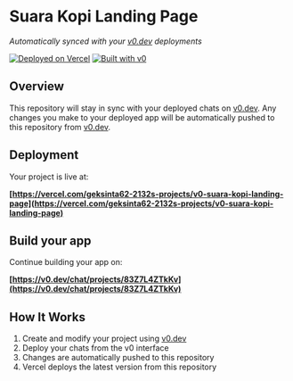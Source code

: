 # Suara Kopi Landing Page

*Automatically synced with your [v0.dev](https://v0.dev) deployments*

[![Deployed on Vercel](https://img.shields.io/badge/Deployed%20on-Vercel-black?style=for-the-badge&logo=vercel)](https://vercel.com/geksinta62-2132s-projects/v0-suara-kopi-landing-page)
[![Built with v0](https://img.shields.io/badge/Built%20with-v0.dev-black?style=for-the-badge)](https://v0.dev/chat/projects/83Z7L4ZTkKv)

## Overview

This repository will stay in sync with your deployed chats on [v0.dev](https://v0.dev).
Any changes you make to your deployed app will be automatically pushed to this repository from [v0.dev](https://v0.dev).

## Deployment

Your project is live at:

**[https://vercel.com/geksinta62-2132s-projects/v0-suara-kopi-landing-page](https://vercel.com/geksinta62-2132s-projects/v0-suara-kopi-landing-page)**

## Build your app

Continue building your app on:

**[https://v0.dev/chat/projects/83Z7L4ZTkKv](https://v0.dev/chat/projects/83Z7L4ZTkKv)**

## How It Works

1. Create and modify your project using [v0.dev](https://v0.dev)
2. Deploy your chats from the v0 interface
3. Changes are automatically pushed to this repository
4. Vercel deploys the latest version from this repository
